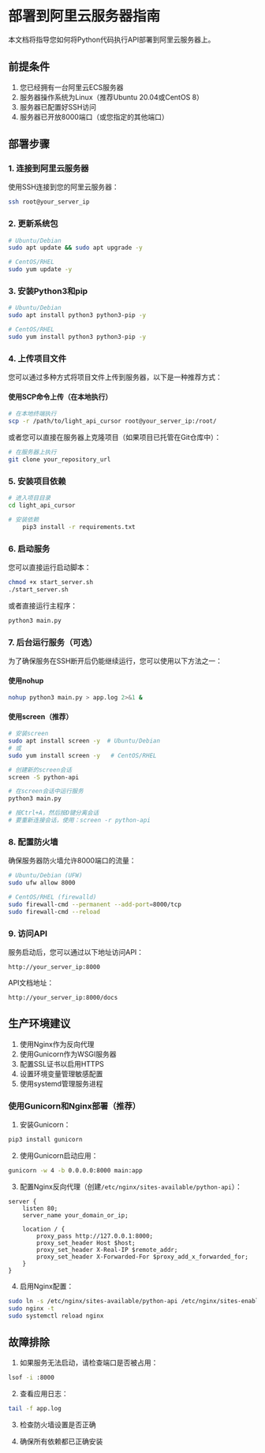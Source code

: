 # 部署到阿里云服务器指南

本文档将指导您如何将Python代码执行API部署到阿里云服务器上。

## 前提条件

1. 您已经拥有一台阿里云ECS服务器
2. 服务器操作系统为Linux（推荐Ubuntu 20.04或CentOS 8）
3. 服务器已配置好SSH访问
4. 服务器已开放8000端口（或您指定的其他端口）

## 部署步骤

### 1. 连接到阿里云服务器

使用SSH连接到您的阿里云服务器：

```bash
ssh root@your_server_ip
```

### 2. 更新系统包

```bash
# Ubuntu/Debian
sudo apt update && sudo apt upgrade -y

# CentOS/RHEL
sudo yum update -y
```

### 3. 安装Python3和pip

```bash
# Ubuntu/Debian
sudo apt install python3 python3-pip -y

# CentOS/RHEL
sudo yum install python3 python3-pip -y
```

### 4. 上传项目文件

您可以通过多种方式将项目文件上传到服务器，以下是一种推荐方式：

#### 使用SCP命令上传（在本地执行）

```bash
# 在本地终端执行
scp -r /path/to/light_api_cursor root@your_server_ip:/root/
```

或者您可以直接在服务器上克隆项目（如果项目已托管在Git仓库中）：

```bash
# 在服务器上执行
git clone your_repository_url
```

### 5. 安装项目依赖

```bash
# 进入项目目录
cd light_api_cursor

# 安装依赖
    pip3 install -r requirements.txt
```

### 6. 启动服务

您可以直接运行启动脚本：

```bash
chmod +x start_server.sh
./start_server.sh
```

或者直接运行主程序：

```bash
python3 main.py
```

### 7. 后台运行服务（可选）

为了确保服务在SSH断开后仍能继续运行，您可以使用以下方法之一：

#### 使用nohup

```bash
nohup python3 main.py > app.log 2>&1 &
```

#### 使用screen（推荐）

```bash
# 安装screen
sudo apt install screen -y  # Ubuntu/Debian
# 或
sudo yum install screen -y   # CentOS/RHEL

# 创建新的screen会话
screen -S python-api

# 在screen会话中运行服务
python3 main.py

# 按Ctrl+A，然后按D键分离会话
# 要重新连接会话，使用：screen -r python-api
```

### 8. 配置防火墙

确保服务器防火墙允许8000端口的流量：

```bash
# Ubuntu/Debian (UFW)
sudo ufw allow 8000

# CentOS/RHEL (firewalld)
sudo firewall-cmd --permanent --add-port=8000/tcp
sudo firewall-cmd --reload
```

### 9. 访问API

服务启动后，您可以通过以下地址访问API：

```
http://your_server_ip:8000
```

API文档地址：

```
http://your_server_ip:8000/docs
```

## 生产环境建议

1. 使用Nginx作为反向代理
2. 使用Gunicorn作为WSGI服务器
3. 配置SSL证书以启用HTTPS
4. 设置环境变量管理敏感配置
5. 使用systemd管理服务进程

### 使用Gunicorn和Nginx部署（推荐）

1. 安装Gunicorn：

```bash
pip3 install gunicorn
```

2. 使用Gunicorn启动应用：

```bash
gunicorn -w 4 -b 0.0.0.0:8000 main:app
```

3. 配置Nginx反向代理（创建`/etc/nginx/sites-available/python-api`）：

```nginx
server {
    listen 80;
    server_name your_domain_or_ip;

    location / {
        proxy_pass http://127.0.0.1:8000;
        proxy_set_header Host $host;
        proxy_set_header X-Real-IP $remote_addr;
        proxy_set_header X-Forwarded-For $proxy_add_x_forwarded_for;
    }
}
```

4. 启用Nginx配置：

```bash
sudo ln -s /etc/nginx/sites-available/python-api /etc/nginx/sites-enabled/
sudo nginx -t
sudo systemctl reload nginx
```

## 故障排除

1. 如果服务无法启动，请检查端口是否被占用：

```bash
lsof -i :8000
```

2. 查看应用日志：

```bash
tail -f app.log
```

3. 检查防火墙设置是否正确

4. 确保所有依赖都已正确安装